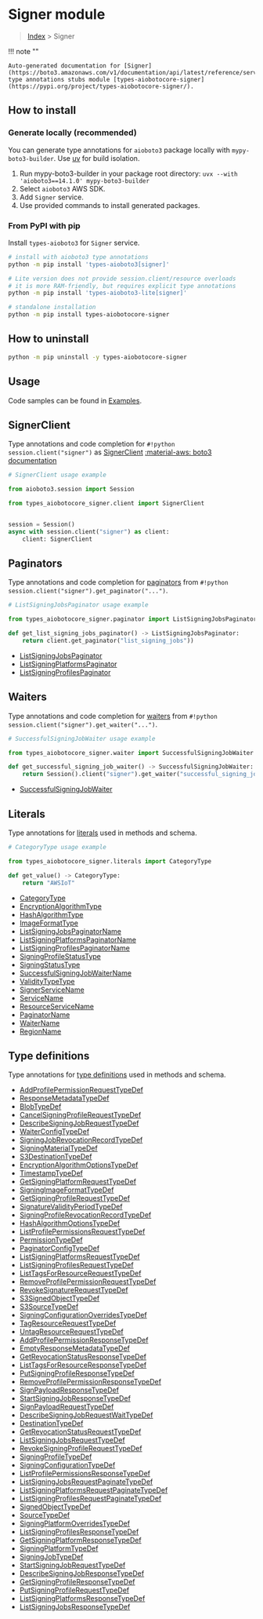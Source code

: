 # Signer module

> [Index](../README.md) > Signer


!!! note ""

    Auto-generated documentation for [Signer](https://boto3.amazonaws.com/v1/documentation/api/latest/reference/services/signer.html#signer)
    type annotations stubs module [types-aiobotocore-signer](https://pypi.org/project/types-aiobotocore-signer/).

## How to install

### Generate locally (recommended)

You can generate type annotations for `aioboto3` package locally with `mypy-boto3-builder`.
Use [uv](https://docs.astral.sh/uv/getting-started/installation/) for build isolation.

1. Run mypy-boto3-builder in your package root directory: `uvx --with 'aioboto3==14.1.0' mypy-boto3-builder`
1. Select `aioboto3` AWS SDK.
1. Add `Signer` service.
1. Use provided commands to install generated packages.



### From PyPI with pip

Install `types-aioboto3` for `Signer` service.

```bash
# install with aioboto3 type annotations
python -m pip install 'types-aioboto3[signer]'

# Lite version does not provide session.client/resource overloads
# it is more RAM-friendly, but requires explicit type annotations
python -m pip install 'types-aioboto3-lite[signer]'

# standalone installation
python -m pip install types-aiobotocore-signer
```



## How to uninstall

```bash
python -m pip uninstall -y types-aiobotocore-signer
```

## Usage

Code samples can be found in [Examples](./usage.md).

## SignerClient

Type annotations and code completion for  `#!python session.client("signer")` as [SignerClient](./client.md)
[:material-aws: boto3 documentation](https://boto3.amazonaws.com/v1/documentation/api/latest/reference/services/signer.html#Signer.Client)

```python
# SignerClient usage example

from aioboto3.session import Session

from types_aiobotocore_signer.client import SignerClient


session = Session()
async with session.client("signer") as client:
    client: SignerClient
```


## Paginators

Type annotations and code completion for
[paginators](./paginators.md)
from `#!python session.client("signer").get_paginator("...")`.

```python
# ListSigningJobsPaginator usage example

from types_aiobotocore_signer.paginator import ListSigningJobsPaginator

def get_list_signing_jobs_paginator() -> ListSigningJobsPaginator:
    return client.get_paginator("list_signing_jobs"))
```

- [ListSigningJobsPaginator](./paginators.md#listsigningjobspaginator)
- [ListSigningPlatformsPaginator](./paginators.md#listsigningplatformspaginator)
- [ListSigningProfilesPaginator](./paginators.md#listsigningprofilespaginator)




## Waiters

Type annotations and code completion for
[waiters](./waiters.md)
from `#!python session.client("signer").get_waiter("...")`.

```python
# SuccessfulSigningJobWaiter usage example

from types_aiobotocore_signer.waiter import SuccessfulSigningJobWaiter

def get_successful_signing_job_waiter() -> SuccessfulSigningJobWaiter:
    return Session().client("signer").get_waiter("successful_signing_job")
```

- [SuccessfulSigningJobWaiter](./waiters.md#successfulsigningjobwaiter)






## Literals

Type annotations for [literals](./literals.md) used in methods and schema.

```python
# CategoryType usage example

from types_aiobotocore_signer.literals import CategoryType

def get_value() -> CategoryType:
    return "AWSIoT"
```

- [CategoryType](./literals.md#categorytype)
- [EncryptionAlgorithmType](./literals.md#encryptionalgorithmtype)
- [HashAlgorithmType](./literals.md#hashalgorithmtype)
- [ImageFormatType](./literals.md#imageformattype)
- [ListSigningJobsPaginatorName](./literals.md#listsigningjobspaginatorname)
- [ListSigningPlatformsPaginatorName](./literals.md#listsigningplatformspaginatorname)
- [ListSigningProfilesPaginatorName](./literals.md#listsigningprofilespaginatorname)
- [SigningProfileStatusType](./literals.md#signingprofilestatustype)
- [SigningStatusType](./literals.md#signingstatustype)
- [SuccessfulSigningJobWaiterName](./literals.md#successfulsigningjobwaitername)
- [ValidityTypeType](./literals.md#validitytypetype)
- [SignerServiceName](./literals.md#signerservicename)
- [ServiceName](./literals.md#servicename)
- [ResourceServiceName](./literals.md#resourceservicename)
- [PaginatorName](./literals.md#paginatorname)
- [WaiterName](./literals.md#waitername)
- [RegionName](./literals.md#regionname)




## Type definitions

Type annotations for [type definitions](./type_defs.md) used in methods and schema.

- [AddProfilePermissionRequestTypeDef](./type_defs.md#addprofilepermissionrequesttypedef)
- [ResponseMetadataTypeDef](./type_defs.md#responsemetadatatypedef)
- [BlobTypeDef](./type_defs.md#blobtypedef)
- [CancelSigningProfileRequestTypeDef](./type_defs.md#cancelsigningprofilerequesttypedef)
- [DescribeSigningJobRequestTypeDef](./type_defs.md#describesigningjobrequesttypedef)
- [WaiterConfigTypeDef](./type_defs.md#waiterconfigtypedef)
- [SigningJobRevocationRecordTypeDef](./type_defs.md#signingjobrevocationrecordtypedef)
- [SigningMaterialTypeDef](./type_defs.md#signingmaterialtypedef)
- [S3DestinationTypeDef](./type_defs.md#s3destinationtypedef)
- [EncryptionAlgorithmOptionsTypeDef](./type_defs.md#encryptionalgorithmoptionstypedef)
- [TimestampTypeDef](./type_defs.md#timestamptypedef)
- [GetSigningPlatformRequestTypeDef](./type_defs.md#getsigningplatformrequesttypedef)
- [SigningImageFormatTypeDef](./type_defs.md#signingimageformattypedef)
- [GetSigningProfileRequestTypeDef](./type_defs.md#getsigningprofilerequesttypedef)
- [SignatureValidityPeriodTypeDef](./type_defs.md#signaturevalidityperiodtypedef)
- [SigningProfileRevocationRecordTypeDef](./type_defs.md#signingprofilerevocationrecordtypedef)
- [HashAlgorithmOptionsTypeDef](./type_defs.md#hashalgorithmoptionstypedef)
- [ListProfilePermissionsRequestTypeDef](./type_defs.md#listprofilepermissionsrequesttypedef)
- [PermissionTypeDef](./type_defs.md#permissiontypedef)
- [PaginatorConfigTypeDef](./type_defs.md#paginatorconfigtypedef)
- [ListSigningPlatformsRequestTypeDef](./type_defs.md#listsigningplatformsrequesttypedef)
- [ListSigningProfilesRequestTypeDef](./type_defs.md#listsigningprofilesrequesttypedef)
- [ListTagsForResourceRequestTypeDef](./type_defs.md#listtagsforresourcerequesttypedef)
- [RemoveProfilePermissionRequestTypeDef](./type_defs.md#removeprofilepermissionrequesttypedef)
- [RevokeSignatureRequestTypeDef](./type_defs.md#revokesignaturerequesttypedef)
- [S3SignedObjectTypeDef](./type_defs.md#s3signedobjecttypedef)
- [S3SourceTypeDef](./type_defs.md#s3sourcetypedef)
- [SigningConfigurationOverridesTypeDef](./type_defs.md#signingconfigurationoverridestypedef)
- [TagResourceRequestTypeDef](./type_defs.md#tagresourcerequesttypedef)
- [UntagResourceRequestTypeDef](./type_defs.md#untagresourcerequesttypedef)
- [AddProfilePermissionResponseTypeDef](./type_defs.md#addprofilepermissionresponsetypedef)
- [EmptyResponseMetadataTypeDef](./type_defs.md#emptyresponsemetadatatypedef)
- [GetRevocationStatusResponseTypeDef](./type_defs.md#getrevocationstatusresponsetypedef)
- [ListTagsForResourceResponseTypeDef](./type_defs.md#listtagsforresourceresponsetypedef)
- [PutSigningProfileResponseTypeDef](./type_defs.md#putsigningprofileresponsetypedef)
- [RemoveProfilePermissionResponseTypeDef](./type_defs.md#removeprofilepermissionresponsetypedef)
- [SignPayloadResponseTypeDef](./type_defs.md#signpayloadresponsetypedef)
- [StartSigningJobResponseTypeDef](./type_defs.md#startsigningjobresponsetypedef)
- [SignPayloadRequestTypeDef](./type_defs.md#signpayloadrequesttypedef)
- [DescribeSigningJobRequestWaitTypeDef](./type_defs.md#describesigningjobrequestwaittypedef)
- [DestinationTypeDef](./type_defs.md#destinationtypedef)
- [GetRevocationStatusRequestTypeDef](./type_defs.md#getrevocationstatusrequesttypedef)
- [ListSigningJobsRequestTypeDef](./type_defs.md#listsigningjobsrequesttypedef)
- [RevokeSigningProfileRequestTypeDef](./type_defs.md#revokesigningprofilerequesttypedef)
- [SigningProfileTypeDef](./type_defs.md#signingprofiletypedef)
- [SigningConfigurationTypeDef](./type_defs.md#signingconfigurationtypedef)
- [ListProfilePermissionsResponseTypeDef](./type_defs.md#listprofilepermissionsresponsetypedef)
- [ListSigningJobsRequestPaginateTypeDef](./type_defs.md#listsigningjobsrequestpaginatetypedef)
- [ListSigningPlatformsRequestPaginateTypeDef](./type_defs.md#listsigningplatformsrequestpaginatetypedef)
- [ListSigningProfilesRequestPaginateTypeDef](./type_defs.md#listsigningprofilesrequestpaginatetypedef)
- [SignedObjectTypeDef](./type_defs.md#signedobjecttypedef)
- [SourceTypeDef](./type_defs.md#sourcetypedef)
- [SigningPlatformOverridesTypeDef](./type_defs.md#signingplatformoverridestypedef)
- [ListSigningProfilesResponseTypeDef](./type_defs.md#listsigningprofilesresponsetypedef)
- [GetSigningPlatformResponseTypeDef](./type_defs.md#getsigningplatformresponsetypedef)
- [SigningPlatformTypeDef](./type_defs.md#signingplatformtypedef)
- [SigningJobTypeDef](./type_defs.md#signingjobtypedef)
- [StartSigningJobRequestTypeDef](./type_defs.md#startsigningjobrequesttypedef)
- [DescribeSigningJobResponseTypeDef](./type_defs.md#describesigningjobresponsetypedef)
- [GetSigningProfileResponseTypeDef](./type_defs.md#getsigningprofileresponsetypedef)
- [PutSigningProfileRequestTypeDef](./type_defs.md#putsigningprofilerequesttypedef)
- [ListSigningPlatformsResponseTypeDef](./type_defs.md#listsigningplatformsresponsetypedef)
- [ListSigningJobsResponseTypeDef](./type_defs.md#listsigningjobsresponsetypedef)

